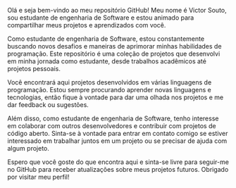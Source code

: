 Olá e seja bem-vindo ao meu repositório GitHub! Meu nome é Victor Souto, sou estudante de engenharia de Software e estou animado para compartilhar meus projetos e aprendizados com você.

Como estudante de engenharia de Software, estou constantemente buscando novos desafios e maneiras de aprimorar minhas habilidades de programação. Este repositório é uma coleção de projetos que desenvolvi em minha jornada como estudante, desde trabalhos acadêmicos até projetos pessoais.

Você encontrará aqui projetos desenvolvidos em várias linguagens de programação. Estou sempre procurando aprender novas linguagens e tecnologias, então fique à vontade para dar uma olhada nos projetos e me dar feedback ou sugestões.

Além disso, como estudante de engenharia de Software, tenho interesse em colaborar com outros desenvolvedores e contribuir com projetos de código aberto. Sinta-se à vontade para entrar em contato comigo se estiver interessado em trabalhar juntos em um projeto ou se precisar de ajuda com algum projeto.

Espero que você goste do que encontra aqui e sinta-se livre para seguir-me no GitHub para receber atualizações sobre meus projetos futuros. Obrigado por visitar meu  perfil!
